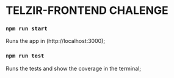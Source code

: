 # TELZIR-FRONTEND CHALENGE

### `npm run start`

Runs the app in (http://localhost:3000);


### `npm run test`

Runs the tests and show the coverage in the terminal;
